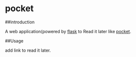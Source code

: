 pocket
======

##introduction

A web application(powered by [flask](http://flask.pocoo.org/) to Read it later like [pocket](http://getpocket.com).

##Usage

add link to read it later.
